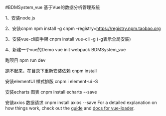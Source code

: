 #BDMSystem_vue
基于Vue的数据分析管理系统

1、安装node.js

2、安装cnpm npm install -g cnpm -registry=https://registry.npm.taobao.org

3、安装vue-cli脚手架 cnpm install vue-cli -g (-g表示全局安装)

4、新建一个vue的Demo vue init webpack BDMSystem_vue

跑项目 npm run dev

跑不起来，在目录下重新安装依赖 cnpm install

安装elementUI 样式排版 cnpm i element-ui -S

安装echarts 图表 cnpm install echarts --save

安装axios 数据请求 cnpm install axios --save
For a detailed explanation on how things work, check out the [guide](http://vuejs-templates.github.io/webpack/) and [docs for vue-loader](http://vuejs.github.io/vue-loader).
